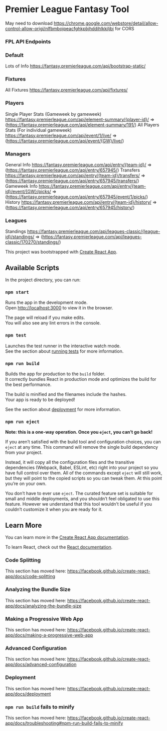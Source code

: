 # Premier League Fantasy Tool
May need to download https://chrome.google.com/webstore/detail/allow-control-allow-origi/nlfbmbojpeacfghkpbjhddihlkkiljbi for CORS

### FPL API Endpoints ###

### Default
Lots of Info
https://fantasy.premierleague.com/api/bootstrap-static/

### Fixtures
All Fixtures
https://fantasy.premierleague.com/api/fixtures/

### Players
Single Player Stats (Gameweek by gameweek)
https://fantasy.premierleague.com/api/element-summary/{player-id}/ => (https://fantasy.premierleague.com/api/element-summary/191/)
All Players Stats (For individual gameweek)
https://fantasy.premierleague.com/api/event/1/live/ => (https://fantasy.premierleague.com/api/event/{GW}/live/)

### Managers
General Info
https://fantasy.premierleague.com/api/entry/{team-id}/ => (https://fantasy.premierleague.com/api/entry/657945/)
Transfers
https://fantasy.premierleague.com/api/entry/{team-id}/transfers/ => (https://fantasy.premierleague.com/api/entry/657945/transfers/)
Gameweek Info
https://fantasy.premierleague.com/api/entry/{team-id}/event/{GW}/picks/ => (https://fantasy.premierleague.com/api/entry/657945/event/1/picks/)
History
https://fantasy.premierleague.com/api/entry/{team-id}/history/ => (https://fantasy.premierleague.com/api/entry/657945/history/)

### Leagues
Standings
https://fantasy.premierleague.com/api/leagues-classic/{league-id}/standings/ => (https://fantasy.premierleague.com/api/leagues-classic/170270/standings/)

This project was bootstrapped with [Create React App](https://github.com/facebook/create-react-app).

## Available Scripts

In the project directory, you can run:

### `npm start`

Runs the app in the development mode.<br>
Open [http://localhost:3000](http://localhost:3000) to view it in the browser.

The page will reload if you make edits.<br>
You will also see any lint errors in the console.

### `npm test`

Launches the test runner in the interactive watch mode.<br>
See the section about [running tests](https://facebook.github.io/create-react-app/docs/running-tests) for more information.

### `npm run build`

Builds the app for production to the `build` folder.<br>
It correctly bundles React in production mode and optimizes the build for the best performance.

The build is minified and the filenames include the hashes.<br>
Your app is ready to be deployed!

See the section about [deployment](https://facebook.github.io/create-react-app/docs/deployment) for more information.

### `npm run eject`

**Note: this is a one-way operation. Once you `eject`, you can’t go back!**

If you aren’t satisfied with the build tool and configuration choices, you can `eject` at any time. This command will remove the single build dependency from your project.

Instead, it will copy all the configuration files and the transitive dependencies (Webpack, Babel, ESLint, etc) right into your project so you have full control over them. All of the commands except `eject` will still work, but they will point to the copied scripts so you can tweak them. At this point you’re on your own.

You don’t have to ever use `eject`. The curated feature set is suitable for small and middle deployments, and you shouldn’t feel obligated to use this feature. However we understand that this tool wouldn’t be useful if you couldn’t customize it when you are ready for it.

## Learn More

You can learn more in the [Create React App documentation](https://facebook.github.io/create-react-app/docs/getting-started).

To learn React, check out the [React documentation](https://reactjs.org/).

### Code Splitting

This section has moved here: https://facebook.github.io/create-react-app/docs/code-splitting

### Analyzing the Bundle Size

This section has moved here: https://facebook.github.io/create-react-app/docs/analyzing-the-bundle-size

### Making a Progressive Web App

This section has moved here: https://facebook.github.io/create-react-app/docs/making-a-progressive-web-app

### Advanced Configuration

This section has moved here: https://facebook.github.io/create-react-app/docs/advanced-configuration

### Deployment

This section has moved here: https://facebook.github.io/create-react-app/docs/deployment

### `npm run build` fails to minify

This section has moved here: https://facebook.github.io/create-react-app/docs/troubleshooting#npm-run-build-fails-to-minify
